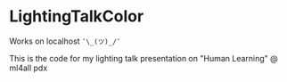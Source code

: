 # LightingTalkColor

Works on localhost `¯\_(ツ)_/¯`

This is the code for my lighting talk presentation on "Human Learning" @ ml4all pdx
